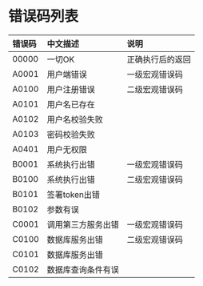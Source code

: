 # 错误码列表

|错误码|中文描述|说明|
|:----|:----|:----|
|00000|一切OK|正确执行后的返回|
|A0001|用户端错误|一级宏观错误码|
|A0100|用户注册错误|二级宏观错误码|
|A0101|用户名已存在||
|A0102|用户名校验失败||
|A0103|密码校验失败||
|A0401|用户无权限||
|B0001|系统执行出错|一级宏观错误码|
|B0100|系统执行出错|二级宏观错误码|
|B0101|签署token出错||
|B0102|参数有误||
|C0001|调用第三方服务出错|一级宏观错误码|
|C0100|数据库服务出错|二级宏观错误码|
|C0101|数据库服务出错||
|C0102|数据库查询条件有误||

